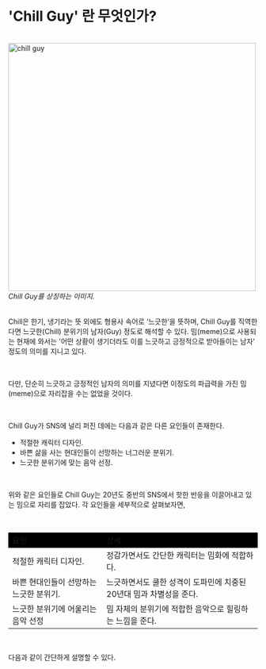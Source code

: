 <html>
<head>
<title>Chill Guy</title>
</head>
<body>
<h1>'Chill Guy' 란 무엇인가?</h1>
<br>
<IMG src="https://upload.wikimedia.org/wikipedia/en/c/c7/Chill_guy_original_artwork.jpg"   
     width="500" height="500"  
     alt="chill guy" border="0">
                                                <br><CITE>Chill Guy를 상징하는 이미지.</CITE>
                                                <br><br>
                  <p>Chill은 한기, 냉기라는 뜻 외에도 형용사 속어로 ‘느긋한‘을 뜻하며, Chill Guy를 직역한다면 느긋한(Chill) 분위기의 남자(Guy) 정도로 해석할 수 있다. 밈(meme)으로 사용되는 현재에 와서는 '어떤 상황이 생기더라도 이를 느긋하고 긍정적으로 받아들이는 남자' 정도의 의미를 지니고 있다. </p><br>
<p>다만, 단순히 느긋하고 긍정적인 남자의 의미를 지녔다면 이정도의 파급력을 가진 밈(meme)으로 자리잡을 수는 없었을 것이다.</p><br>
<p>Chill Guy가 SNS에 널리 퍼진 데에는 다음과 같은 다른 요인들이 존재한다.</p>
<ul>
<li>적절한 캐릭터 디자인.</li>
<li>바쁜 삶을 사는 현대인들이 선망하는 너그러운 분위기.</li>
<li>느긋한 분위기에 맞는 음악 선정.</li>
</ul>
<br><p>위와 같은 요인들로 Chill Guy는 20년도 중반의 SNS에서 핫한 반응을 이끌어내고 있는 밈으로 자리를 잡았다. 각 요인들을 세부적으로 살펴보자면,</p>
<br>
<table>
  <tr>
       <td style="background-color: #000000;"> 요인</td>
       <td style="background-color: #000000;"> 상세</td>
  <tr>
    <td>적절한 캐릭터 디자인.</td>
    <td>정감가면서도 간단한 캐릭터는 밈화에 적합하다.</td>
  </tr>
  <tr>
    <td>바쁜 현대인들이 선망하는 느긋한 분위기.</td>
    <td>느긋하면서도 쿨한 성격이 도파민에 치중된 20년대 밈과 차별성을 준다.</td>
  </tr>
 <tr>
    <td>느긋한 분위기에 어울리는 음악 선정</td>
    <td>밈 자체의 분위기에 적합한 음악으로 힐링하는 느낌을 준다.</td>
 </tr>
</table>
<br>
<p>다음과 같이 간단하게 설명할 수 있다.</p>

</body>
</html>
